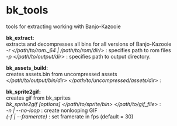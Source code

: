 # bk_tools
tools for extracting working with Banjo-Kazooie

**bk_extract:**  
extracts and decompresses all bins for all versions of Banjo-Kazooie   
*-r </path/to/rom._64 | /path/to/rom/dir/>* : specifies path to rom files  
*-p </path/to/output/dir>* : specifies path to output directory.

**bk_assets_build:**  
creates assets.bin from uncompressed assets  
*</path/to/output/bin/dir> </path/to/uncompressed/assets/dir>* : 

**bk_sprite2gif:**  
creates gif from bk_sprites  
*bk_sprite2gif [options] </path/to/sprite/bin> </path/to/gif_file>* :  
*-n | --no-loop* : create nonlooping GIF  
*(-f | --framerate) <float>* : set framerate in fps (default = 30)  
